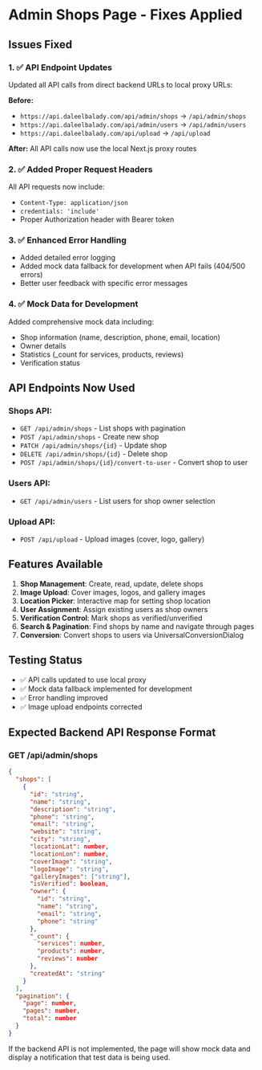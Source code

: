 # Admin Shops Page - Fixes Applied

## Issues Fixed

### 1. ✅ API Endpoint Updates
Updated all API calls from direct backend URLs to local proxy URLs:

**Before:**
- `https://api.daleelbalady.com/api/admin/shops` → `/api/admin/shops`
- `https://api.daleelbalady.com/api/admin/users` → `/api/admin/users`
- `https://api.daleelbalady.com/api/upload` → `/api/upload`

**After:** All API calls now use the local Next.js proxy routes

### 2. ✅ Added Proper Request Headers
All API requests now include:
- `Content-Type: application/json`
- `credentials: 'include'`
- Proper Authorization header with Bearer token

### 3. ✅ Enhanced Error Handling
- Added detailed error logging
- Added mock data fallback for development when API fails (404/500 errors)
- Better user feedback with specific error messages

### 4. ✅ Mock Data for Development
Added comprehensive mock data including:
- Shop information (name, description, phone, email, location)
- Owner details
- Statistics (_count for services, products, reviews)
- Verification status

## API Endpoints Now Used

### Shops API:
- `GET /api/admin/shops` - List shops with pagination
- `POST /api/admin/shops` - Create new shop
- `PATCH /api/admin/shops/{id}` - Update shop
- `DELETE /api/admin/shops/{id}` - Delete shop
- `POST /api/admin/shops/{id}/convert-to-user` - Convert shop to user

### Users API:
- `GET /api/admin/users` - List users for shop owner selection

### Upload API:
- `POST /api/upload` - Upload images (cover, logo, gallery)

## Features Available
1. **Shop Management**: Create, read, update, delete shops
2. **Image Upload**: Cover images, logos, and gallery images
3. **Location Picker**: Interactive map for setting shop location
4. **User Assignment**: Assign existing users as shop owners
5. **Verification Control**: Mark shops as verified/unverified
6. **Search & Pagination**: Find shops by name and navigate through pages
7. **Conversion**: Convert shops to users via UniversalConversionDialog

## Testing Status
- ✅ API calls updated to use local proxy
- ✅ Mock data fallback implemented for development
- ✅ Error handling improved
- ✅ Image upload endpoints corrected

## Expected Backend API Response Format

### GET /api/admin/shops
```json
{
  "shops": [
    {
      "id": "string",
      "name": "string",
      "description": "string",
      "phone": "string", 
      "email": "string",
      "website": "string",
      "city": "string",
      "locationLat": number,
      "locationLon": number,
      "coverImage": "string",
      "logoImage": "string", 
      "galleryImages": ["string"],
      "isVerified": boolean,
      "owner": {
        "id": "string",
        "name": "string",
        "email": "string",
        "phone": "string"
      },
      "_count": {
        "services": number,
        "products": number,
        "reviews": number
      },
      "createdAt": "string"
    }
  ],
  "pagination": {
    "page": number,
    "pages": number,
    "total": number
  }
}
```

If the backend API is not implemented, the page will show mock data and display a notification that test data is being used.
